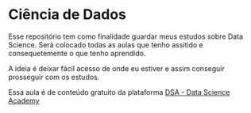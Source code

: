 # Ciência de Dados

Esse repositório tem como finalidade guardar meus estudos sobre Data Science. 
Será colocado todas as aulas que tenho assitido e consequetemente o que tenho aprendido. 

A ideia é deixar fácil acesso de onde eu estiver e assim conseguir prosseguir com os estudos. 

Essa aula é de conteúdo gratuito da plataforma [DSA - Data Science Academy](https://www.datascienceacademy.com.br) 

